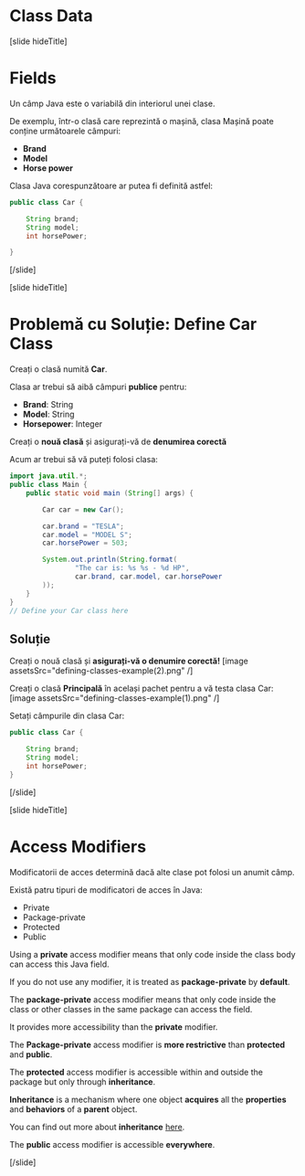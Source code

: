 # Class Data

[slide hideTitle]

# Fields

Un câmp Java este o variabilă din interiorul unei clase.

De exemplu, într-o clasă care reprezintă o mașină, clasa Mașină poate conține următoarele câmpuri:

- **Brand**
- **Model**
- **Horse power**

Clasa Java corespunzătoare ar putea fi definită astfel:

```java
public class Car {

    String brand;
    String model;
    int horsePower;

}
```

[/slide]

[slide hideTitle]

# Problemă cu Soluție: Define Car Class

Creați o clasă numită **Car**.

Clasa ar trebui să aibă câmpuri **publice** pentru:
- **Brand**: String
- **Model**: String
- **Horsepower**: Integer

Creați o **nouă clasă** și asigurați-vă de **denumirea corectă**

Acum ar trebui să vă puteți folosi clasa:

```java live
import java.util.*;
public class Main {
    public static void main (String[] args) {

        Car car = new Car();

        car.brand = "TESLA";
        car.model = "MODEL S";
        car.horsePower = 503;

        System.out.println(String.format(
                "The car is: %s %s - %d HP",
                car.brand, car.model, car.horsePower
        ));
    }
}
// Define your Car class here
```

## Soluție

Creați o nouă clasă și **asigurați-vă o denumire corectă!**
[image assetsSrc="defining-classes-example(2).png" /]

Creați o clasă **Principală** în același pachet pentru a vă testa clasa Car:
[image assetsSrc="defining-classes-example(1).png" /]

Setați câmpurile din clasa Car:

```java
public class Car {

    String brand;
    String model;
    int horsePower;
}
```

[/slide]

[slide hideTitle]

# Access Modifiers

Modificatorii de acces determină dacă alte clase pot folosi un anumit câmp.

Există patru tipuri de modificatori de acces în Java:

- Private
- Package-private
- Protected
- Public

Using a **private** access modifier means that only code inside the class body can access this Java field.

If you do not use any modifier, it is treated as **package-private** by **default**.

The **package-private** access modifier means that only code inside the class or other classes in the same package can access the field.

It provides more accessibility than the **private** modifier.

The **Package-private** access modifier is **more restrictive** than **protected** and **public**.

The **protected** access modifier is accessible within and outside the package but only through **inheritance**.

**Inheritance** is a mechanism where one object **acquires** all the **properties** and **behaviors** of a **parent** object.

You can find out more about **inheritance** [here](https://docs.oracle.com/javase/tutorial/java/concepts/inheritance.html).

The **public** access modifier is accessible **everywhere**.


[/slide]